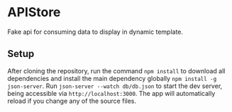 # APIStore
Fake api for consuming data to display in dynamic template.

## Setup
After cloning the repository, run the command `npm install` to download all dependencies and install the main dependency globally `npm install -g json-server`.
Run `json-server --watch db/db.json` to start the dev server, being accessible via `http://localhost:3000`.
The app will automatically reload if you change any of the source files.